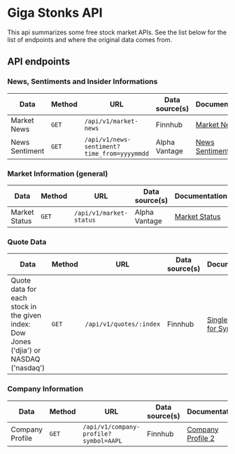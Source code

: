# Giga Stonks API

This api summarizes some free stock market APIs. See the list below for the list of endpoints and where the original data comes from.

## API endpoints

### News, Sentiments and Insider Informations

| Data           | Method | URL                                         | Data source(s) | Documentation                                                               |
| -------------- | ------ | ------------------------------------------- | -------------- | --------------------------------------------------------------------------- |
| Market News    | `GET`  | `/api/v1/market-news`                       | Finnhub        | [Market News](https://finnhub.io/docs/api/market-news)                      |
| News Sentiment | `GET`  | `/api/v1/news-sentiment?time_from=yyyymmdd` | Alpha Vantage  | [News Sentiment](https://www.alphavantage.co/documentation/#news-sentiment) |


### Market Information (general)

| Data          | Method | URL                     | Data source(s) | Documentation                                                             |
| ------------- | ------ | ----------------------- | -------------- | ------------------------------------------------------------------------- |
| Market Status | `GET`  | `/api/v1/market-status` | Alpha Vantage  | [Market Status](https://www.alphavantage.co/documentation/#market-status) |


### Quote Data

| Data                                                                                  | Method | URL                     | Data source(s) | Documentation                                                |
| ------------------------------------------------------------------------------------- | ------ | ----------------------- | -------------- | ------------------------------------------------------------ |
| Quote data for each stock in the given index: Dow Jones ('djia') or NASDAQ ('nasdaq') | `GET`  | `/api/v1/quotes/:index` | Finnhub        | [Single Quote for Symbol](https://finnhub.io/docs/api/quote) |

### Company Information

| Data            | Method | URL                                   | Data source(s) | Documentation                                                     |
| --------------- | ------ | ------------------------------------- | -------------- | ----------------------------------------------------------------- |
| Company Profile | `GET`  | `/api/v1/company-profile?symbol=AAPL` | Finnhub        | [Company Profile 2](https://finnhub.io/docs/api/company-profile2) |
